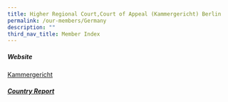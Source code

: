 ```yaml
---
title: Higher Regional Court,Court of Appeal (Kammergericht) Berlin
permalink: /our-members/Germany
description: ""
third_nav_title: Member Index
---
```

##### Website

[Kammergericht](https://www.berlin.de/gerichte/kammergericht/)

##### [Country Report]()
